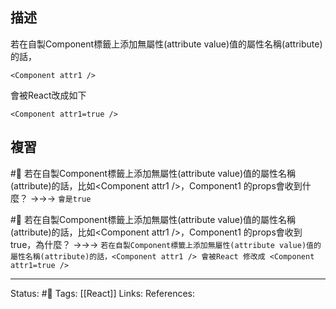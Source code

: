 ## 描述


若在自製Component標籤上添加無屬性(attribute value)值的屬性名稱(attribute)的話，
```
<Component attr1 />
```

會被React改成如下
```
<Component attr1=true />
```

## 複習

#🧠 若在自製Component標籤上添加無屬性(attribute value)值的屬性名稱(attribute)的話，比如\<Component attr1 \/\>，Component1 的props會收到什麼？ ->->-> `會是true`

#🧠 若在自製Component標籤上添加無屬性(attribute value)值的屬性名稱(attribute)的話，比如\<Component attr1 \/\>，Component1 的props會收到true，為什麼？ ->->-> `若在自製Component標籤上添加無屬性(attribute value)值的屬性名稱(attribute)的話，<Component attr1 /> 會被React 修改成 <Component attr1=true />`


---
Status: #🌱 
Tags:
[[React]]
Links:
References: